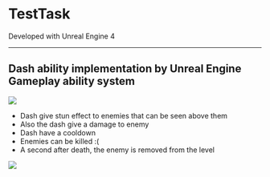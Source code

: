 # TestTask

Developed with Unreal Engine 4
_____
## Dash ability implementation by Unreal Engine Gameplay ability system

![](https://drive.google.com/uc?export=view&id=1MojVQePWtPkeCgxce2Y8e6SuAN_siMLj)

- Dash give stun effect to enemies that can be seen above them
- Also the dash give a damage to enemy
- Dash have a cooldown
- Enemies can be killed :(
- A second after death, the enemy is removed from the level

![](https://drive.google.com/uc?export=view&id=1vS7ODIt5516PZABjJY4eMQ7zY9cjOWJz)
